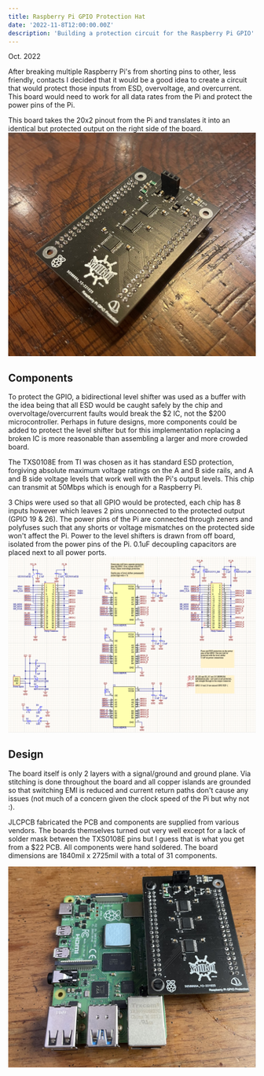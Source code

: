 ```yaml
---
title: Raspberry Pi GPIO Protection Hat
date: '2022-11-8T12:00:00.00Z'
description: 'Building a protection circuit for the Raspberry Pi GPIO'
---
```

Oct. 2022

After breaking multiple Raspberry Pi's from shorting pins to other, less friendly, contacts I decided that it would be a good idea to create a circuit that would protect those inputs from ESD, overvoltage, and overcurrent. This board would need to work for all data rates from the Pi and protect the power pins of the Pi.

This board takes the 20x2 pinout from the Pi and translates it into an identical but protected output on the right side of the board.
![Solo1](./Solo1.jpg)

## Components
To protect the GPIO, a bidirectional level shifter was used as a buffer with the idea being that all ESD would be caught safely by the chip and overvoltage/overcurrent faults would break the $2 IC, not the $200 microcontroller. Perhaps in future designs, more components could be added to protect the level shifter but for this implementation replacing a broken IC is more reasonable than assembling a larger and more crowded board.

The TXS0108E from TI was chosen as it has standard ESD protection, forgiving absolute maximum voltage ratings on the A and B side rails, and A and B side voltage levels that work well with the Pi's output levels. This chip can transmit at 50Mbps which is enough for a Raspberry Pi.

3 Chips were used so that all GPIO would be protected, each chip has 8 inputs however which leaves 2 pins unconnected to the protected output (GPIO 19 & 26).
The power pins of the Pi are connected through zeners and polyfuses such that any shorts or voltage mismatches on the protected side won't affect the Pi. Power to the level shifters is drawn from off board, isolated from the power pins of the Pi.
0.1uF decoupling capacitors are placed next to all power ports.	
![schematic](./schematic.png)

## Design
The board itself is only 2 layers with a signal/ground and ground plane. Via stitching is done throughout the board and all copper islands are grounded so that switching EMI is reduced and current return paths don't cause any issues (not much of a concern given the clock speed of the Pi but why not :).

JLCPCB fabricated the PCB and components are supplied from various vendors. The boards themselves turned out very well except for a lack of solder mask between the TXS0108E pins but I guess that is what you get from a $22 PCB. All components were hand soldered.
The board dimensions are 1840mil  x  2725mil with a total of 31 components.

![WithPi](./WithPi.jpg)


